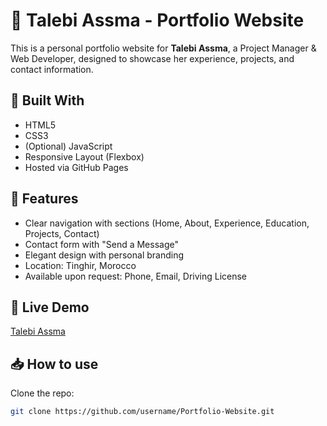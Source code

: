 # 🎯 Talebi Assma - Portfolio Website

This is a personal portfolio website for **Talebi Assma**, a Project Manager & Web Developer, designed to showcase her experience, projects, and contact information.

## 🔧 Built With
- HTML5
- CSS3
- (Optional) JavaScript
- Responsive Layout (Flexbox)
- Hosted via GitHub Pages

## 🌟 Features
- Clear navigation with sections (Home, About, Experience, Education, Projects, Contact)
- Contact form with "Send a Message"
- Elegant design with personal branding
- Location: Tinghir, Morocco
- Available upon request: Phone, Email, Driving License

## 🚀 Live Demo
[Talebi Assma ](https:talebiassma.site)

## 📥 How to use
Clone the repo:
```bash
git clone https://github.com/username/Portfolio-Website.git
